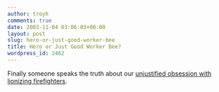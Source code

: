 ```yaml
---
author: troyh
comments: true
date: 2003-11-04 03:06:03+00:00
layout: post
slug: hero-or-just-good-worker-bee
title: Hero or Just Good Worker Bee?
wordpress_id: 2462
---
```


Finally someone speaks the truth about our [unjustified obsession with lionizing firefighters](http://slate.msn.com/id/2090573/).
